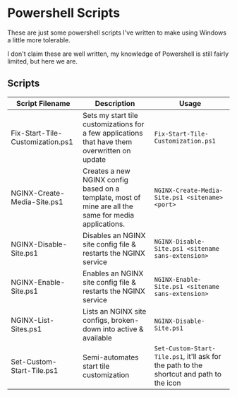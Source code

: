 # Powershell Scripts
These are just some powershell scripts I've written to make using Windows a little more tolerable.

I don't claim these are well written, my knowledge of Powershell is still fairly limited, but here we are.

## Scripts

| Script Filename                  | Description                                                                                           | Usage                                                                                    |
|----------------------------------|-------------------------------------------------------------------------------------------------------|------------------------------------------------------------------------------------------|
| Fix-Start-Tile-Customization.ps1 | Sets my start tile customizations for a few applications that have them overwritten on update         | `Fix-Start-Tile-Customization.ps1`                                                       |
| NGINX-Create-Media-Site.ps1      | Creates a new NGINX config based on a template, most of mine are all the same for media applications. | `NGINX-Create-Media-Site.ps1 <sitename> <port>`                                          |
| NGINX-Disable-Site.ps1           | Disables an NGINX site config file & restarts the NGINX service                                       | `NGINX-Disable-Site.ps1 <sitename sans-extension>`                                       |
| NGINX-Enable-Site.ps1            | Enables an NGINX site config file & restarts the NGINX service                                        | `NGINX-Enable-Site.ps1 <sitename sans-extension>`                                        |
| NGINX-List-Sites.ps1             | Lists an NGINX site configs, broken-down into active & available                                      | `NGINX-Disable-Site.ps1`                                                                 |
| Set-Custom-Start-Tile.ps1        | Semi-automates start tile customization                                                               | `Set-Custom-Start-Tile.ps1`, it'll ask for the path to the shortcut and path to the icon |

